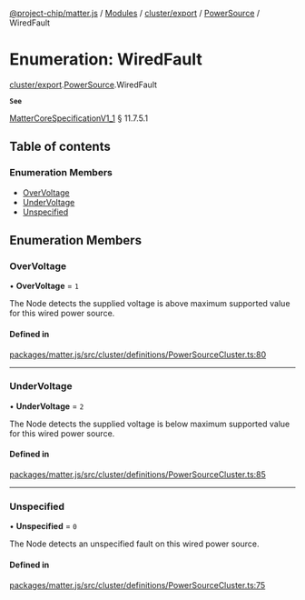 [@project-chip/matter.js](../README.md) / [Modules](../modules.md) / [cluster/export](../modules/cluster_export.md) / [PowerSource](../modules/cluster_export.PowerSource.md) / WiredFault

# Enumeration: WiredFault

[cluster/export](../modules/cluster_export.md).[PowerSource](../modules/cluster_export.PowerSource.md).WiredFault

**`See`**

[MatterCoreSpecificationV1_1](../interfaces/spec_export.MatterCoreSpecificationV1_1.md) § 11.7.5.1

## Table of contents

### Enumeration Members

- [OverVoltage](cluster_export.PowerSource.WiredFault.md#overvoltage)
- [UnderVoltage](cluster_export.PowerSource.WiredFault.md#undervoltage)
- [Unspecified](cluster_export.PowerSource.WiredFault.md#unspecified)

## Enumeration Members

### OverVoltage

• **OverVoltage** = ``1``

The Node detects the supplied voltage is above maximum supported value for this wired power source.

#### Defined in

[packages/matter.js/src/cluster/definitions/PowerSourceCluster.ts:80](https://github.com/project-chip/matter.js/blob/b7330d72/packages/matter.js/src/cluster/definitions/PowerSourceCluster.ts#L80)

___

### UnderVoltage

• **UnderVoltage** = ``2``

The Node detects the supplied voltage is below maximum supported value for this wired power source.

#### Defined in

[packages/matter.js/src/cluster/definitions/PowerSourceCluster.ts:85](https://github.com/project-chip/matter.js/blob/b7330d72/packages/matter.js/src/cluster/definitions/PowerSourceCluster.ts#L85)

___

### Unspecified

• **Unspecified** = ``0``

The Node detects an unspecified fault on this wired power source.

#### Defined in

[packages/matter.js/src/cluster/definitions/PowerSourceCluster.ts:75](https://github.com/project-chip/matter.js/blob/b7330d72/packages/matter.js/src/cluster/definitions/PowerSourceCluster.ts#L75)
